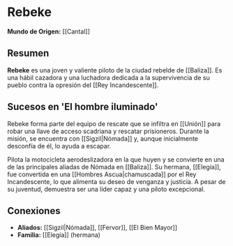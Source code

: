 # Rebeke

**Mundo de Origen:** [[Cantal]]

## Resumen
**Rebeke** es una joven y valiente piloto de la ciudad rebelde de [[Baliza]]. Es una hábil cazadora y una luchadora dedicada a la supervivencia de su pueblo contra la opresión del [[Rey Incandescente]].

## Sucesos en 'El hombre iluminado'
Rebeke forma parte del equipo de rescate que se infiltra en [[Unión]] para robar una llave de acceso scadriana y rescatar prisioneros. Durante la misión, se encuentra con [[Sigzil|Nómada]] y, aunque inicialmente desconfía de él, lo ayuda a escapar.

Pilota la motocicleta aerodeslizadora en la que huyen y se convierte en una de las principales aliadas de Nómada en [[Baliza]]. Su hermana, [[Elegía]], fue convertida en una [[Hombres Ascua|chamuscada]] por el Rey Incandescente, lo que alimenta su deseo de venganza y justicia. A pesar de su juventud, demuestra ser una líder capaz y una piloto excepcional.

## Conexiones
- **Aliados:** [[Sigzil|Nómada]], [[Fervor]], [[El Bien Mayor]]
- **Familia:** [[Elegía]] (hermana)
